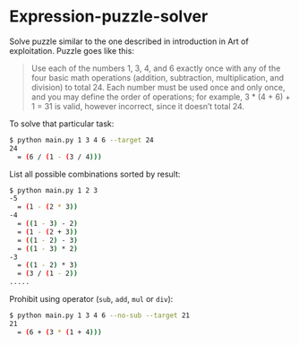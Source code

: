 # Expression-puzzle-solver
Solve puzzle similar to the one described in introduction in Art of exploitation. Puzzle goes like this:
> Use each of the numbers 1, 3, 4, and 6 exactly once with any of the four basic math operations (addition, subtraction, multiplication, and division) to total 24. Each number must be used once and only once, and you may define the order of operations; for example, 3 * (4 + 6) + 1 = 31 is valid, however incorrect, since it doesn’t total 24.

To solve that particular task:
```bash
$ python main.py 1 3 4 6 --target 24
24
  = (6 / (1 - (3 / 4)))
```

List all possible combinations sorted by result:
```bash
$ python main.py 1 2 3
-5
  = (1 - (2 * 3))
-4
  = ((1 - 3) - 2)
  = (1 - (2 + 3))
  = ((1 - 2) - 3)
  = ((1 - 3) * 2)
-3
  = ((1 - 2) * 3)
  = (3 / (1 - 2))
.....
```

Prohibit using operator (`sub`, `add`, `mul` or `div`):
```bash
$ python main.py 1 3 4 6 --no-sub --target 21
21
  = (6 + (3 * (1 + 4)))
```
